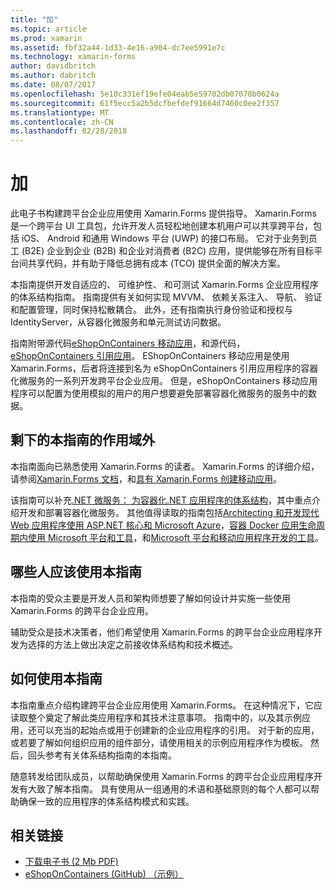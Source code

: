 ```yaml
---
title: "加"
ms.topic: article
ms.prod: xamarin
ms.assetid: fbf32a44-1d33-4e16-a904-dc7ee5991e7c
ms.technology: xamarin-forms
author: davidbritch
ms.author: dabritch
ms.date: 08/07/2017
ms.openlocfilehash: 5e10c331ef19efe04eab5e59702db07078b0624a
ms.sourcegitcommit: 61f5ecc5a2b5dcfbefdef91664d7460c0ee2f357
ms.translationtype: MT
ms.contentlocale: zh-CN
ms.lasthandoff: 02/28/2018
---
```

# <a name="preface"></a>加

此电子书构建跨平台企业应用使用 Xamarin.Forms 提供指导。 Xamarin.Forms 是一个跨平台 UI 工具包，允许开发人员轻松地创建本机用户可以共享跨平台，包括 iOS、 Android 和通用 Windows 平台 (UWP) 的接口布局。 它对于业务到员工 (B2E) 企业到企业 (B2B) 和企业对消费者 (B2C) 应用，提供能够在所有目标平台间共享代码，并有助于降低总拥有成本 (TCO) 提供全面的解决方案。

本指南提供开发自适应的、 可维护性、 和可测试 Xamarin.Forms 企业应用程序的体系结构指南。 指南提供有关如何实现 MVVM、 依赖关系注入、 导航、 验证和配置管理，同时保持松散耦合。 此外，还有指南执行身份验证和授权与 IdentityServer，从容器化微服务和单元测试访问数据。

指南附带源代码[eShopOnContainers 移动应用](https://github.com/dotnet-architecture/eShopOnContainers/tree/master/src/Mobile)，和源代码， [eShopOnContainers 引用应用](https://github.com/dotnet-architecture/eShopOnContainers)。 EShopOnContainers 移动应用是使用 Xamarin.Forms，后者将连接到名为 eShopOnContainers 引用应用程序的容器化微服务的一系列开发跨平台企业应用。 但是，eShopOnContainers 移动应用程序可以配置为使用模拟的用户的用户想要避免部署容器化微服务的服务中的数据。

## <a name="whats-left-out-of-this-guides-scope"></a>剩下的本指南的作用域外

本指南面向已熟悉使用 Xamarin.Forms 的读者。 Xamarin.Forms 的详细介绍，请参阅[Xamarin.Forms 文档](~/xamarin-forms/index.yml)，和[具有 Xamarin.Forms 创建移动应用](https://aka.ms/xamebook)。

该指南可以补充[.NET 微服务： 为容器化.NET 应用程序的体系结构](https://aka.ms/microservicesebook)，其中重点介绍开发和部署容器化微服务。 其他值得读取的指南包括[Architecting 和开发现代 Web 应用程序使用 ASP.NET 核心和 Microsoft Azure](http://aka.ms/WebAppEbook)，[容器 Docker 应用生命周期内使用 Microsoft 平台和工具](http://aka.ms/dockerlifecycleebook)，和[Microsoft 平台和移动应用程序开发的工具](http://aka.ms/MobAppDev/StndPDF)。

## <a name="who-should-use-this-guide"></a>哪些人应该使用本指南

本指南的受众主要是开发人员和架构师想要了解如何设计并实施一些使用 Xamarin.Forms 的跨平台企业应用。

辅助受众是技术决策者，他们希望使用 Xamarin.Forms 的跨平台企业应用程序开发为选择的方法上做出决定之前接收体系结构和技术概述。

## <a name="how-to-use-this-guide"></a>如何使用本指南

本指南重点介绍构建跨平台企业应用使用 Xamarin.Forms。 在这种情况下，它应读取整个奠定了解此类应用程序和其技术注意事项。 指南中的，以及其示例应用，还可以充当的起始点或用于创建新的企业应用程序的引用。 对于新的应用，或若要了解如何组织应用的组件部分，请使用相关的示例应用程序作为模板。 然后，回头参考有关体系结构指南的本指南。

随意转发给团队成员，以帮助确保使用 Xamarin.Forms 的跨平台企业应用程序开发有大致了解本指南。 具有使用从一组通用的术语和基础原则的每个人都可以帮助确保一致的应用程序的体系结构模式和实践。


## <a name="related-links"></a>相关链接

- [下载电子书 (2 Mb PDF)](https://aka.ms/xamarinpatternsebook)
- [eShopOnContainers (GitHub) （示例）](https://github.com/dotnet-architecture/eShopOnContainers)
